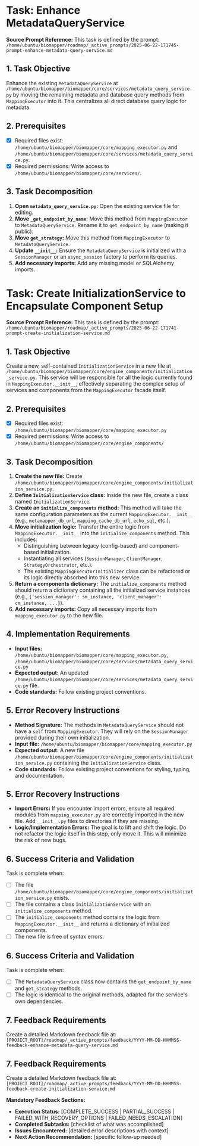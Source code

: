 # Task: Enhance MetadataQueryService

**Source Prompt Reference:** This task is defined by the prompt: `/home/ubuntu/biomapper/roadmap/_active_prompts/2025-06-22-171745-prompt-enhance-metadata-query-service.md`

## 1. Task Objective
Enhance the existing `MetadataQueryService` at `/home/ubuntu/biomapper/biomapper/core/services/metadata_query_service.py` by moving the remaining metadata and database query methods from `MappingExecutor` into it. This centralizes all direct database query logic for metadata.

## 2. Prerequisites
- [x] Required files exist: `/home/ubuntu/biomapper/biomapper/core/mapping_executor.py` and `/home/ubuntu/biomapper/biomapper/core/services/metadata_query_service.py`.
- [x] Required permissions: Write access to `/home/ubuntu/biomapper/biomapper/core/services/`.

## 3. Task Decomposition
1.  **Open `metadata_query_service.py`:** Open the existing service file for editing.
2.  **Move `_get_endpoint_by_name`:** Move this method from `MappingExecutor` to `MetadataQueryService`. Rename it to `get_endpoint_by_name` (making it public).
3.  **Move `get_strategy`:** Move this method from `MappingExecutor` to `MetadataQueryService`.
4.  **Update `__init__`:** Ensure the `MetadataQueryService` is initialized with a `SessionManager` or an `async_session` factory to perform its queries.
5.  **Add necessary imports:** Add any missing model or SQLAlchemy imports.
# Task: Create InitializationService to Encapsulate Component Setup

**Source Prompt Reference:** This task is defined by the prompt: `/home/ubuntu/biomapper/roadmap/_active_prompts/2025-06-22-171741-prompt-create-initialization-service.md`

## 1. Task Objective
Create a new, self-contained `InitializationService` in a new file at `/home/ubuntu/biomapper/biomapper/core/engine_components/initialization_service.py`. This service will be responsible for all the logic currently found in `MappingExecutor.__init__`, effectively separating the complex setup of services and components from the `MappingExecutor` facade itself.

## 2. Prerequisites
- [x] Required files exist: `/home/ubuntu/biomapper/biomapper/core/mapping_executor.py`
- [x] Required permissions: Write access to `/home/ubuntu/biomapper/biomapper/core/engine_components/`

## 3. Task Decomposition
1.  **Create the new file:** Create `/home/ubuntu/biomapper/biomapper/core/engine_components/initialization_service.py`.
2.  **Define `InitializationService` class:** Inside the new file, create a class named `InitializationService`.
3.  **Create an `initialize_components` method:** This method will take the same configuration parameters as the current `MappingExecutor.__init__` (e.g., `metamapper_db_url`, `mapping_cache_db_url`, `echo_sql`, etc.).
4.  **Move initialization logic:** Transfer the entire logic from `MappingExecutor.__init__` into the `initialize_components` method. This includes:
    *   Distinguishing between legacy (config-based) and component-based initialization.
    *   Instantiating all services (`SessionManager`, `ClientManager`, `StrategyOrchestrator`, etc.).
    *   The existing `MappingExecutorInitializer` class can be refactored or its logic directly absorbed into this new service.
5.  **Return a components dictionary:** The `initialize_components` method should return a dictionary containing all the initialized service instances (e.g., `{'session_manager': sm_instance, 'client_manager': cm_instance, ...}`).
6.  **Add necessary imports:** Copy all necessary imports from `mapping_executor.py` to the new file.

## 4. Implementation Requirements
- **Input files:** `/home/ubuntu/biomapper/biomapper/core/mapping_executor.py`, `/home/ubuntu/biomapper/biomapper/core/services/metadata_query_service.py`
- **Expected output:** An updated `/home/ubuntu/biomapper/biomapper/core/services/metadata_query_service.py` file.
- **Code standards:** Follow existing project conventions.

## 5. Error Recovery Instructions
- **Method Signature:** The methods in `MetadataQueryService` should not have a `self` from `MappingExecutor`. They will rely on the `SessionManager` provided during their own initialization.
- **Input file:** `/home/ubuntu/biomapper/biomapper/core/mapping_executor.py`
- **Expected output:** A new file `/home/ubuntu/biomapper/biomapper/core/engine_components/initialization_service.py` containing the `InitializationService` class.
- **Code standards:** Follow existing project conventions for styling, typing, and documentation.

## 5. Error Recovery Instructions
- **Import Errors:** If you encounter import errors, ensure all required modules from `mapping_executor.py` are correctly imported in the new file. Add `__init__.py` files to directories if they are missing.
- **Logic/Implementation Errors:** The goal is to lift and shift the logic. Do not refactor the logic itself in this step, only move it. This will minimize the risk of new bugs.

## 6. Success Criteria and Validation
Task is complete when:
- [ ] The file `/home/ubuntu/biomapper/biomapper/core/engine_components/initialization_service.py` exists.
- [ ] The file contains a class `InitializationService` with an `initialize_components` method.
- [ ] The `initialize_components` method contains the logic from `MappingExecutor.__init__` and returns a dictionary of initialized components.
- [ ] The new file is free of syntax errors.

## 6. Success Criteria and Validation
Task is complete when:
- [ ] The `MetadataQueryService` class now contains the `get_endpoint_by_name` and `get_strategy` methods.
- [ ] The logic is identical to the original methods, adapted for the service's own dependencies.

## 7. Feedback Requirements
Create a detailed Markdown feedback file at:
`[PROJECT_ROOT]/roadmap/_active_prompts/feedback/YYYY-MM-DD-HHMMSS-feedback-enhance-metadata-query-service.md`
## 7. Feedback Requirements
Create a detailed Markdown feedback file at:
`[PROJECT_ROOT]/roadmap/_active_prompts/feedback/YYYY-MM-DD-HHMMSS-feedback-create-initialization-service.md`

**Mandatory Feedback Sections:**
- **Execution Status:** [COMPLETE_SUCCESS | PARTIAL_SUCCESS | FAILED_WITH_RECOVERY_OPTIONS | FAILED_NEEDS_ESCALATION]
- **Completed Subtasks:** [checklist of what was accomplished]
- **Issues Encountered:** [detailed error descriptions with context]
- **Next Action Recommendation:** [specific follow-up needed]
